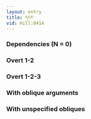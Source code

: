 ```yaml
---
layout: entry
title: དངར་
vid: Hill:0414
---
```

### Dependencies (N = 0)


### Overt 1-2


### Overt 1-2-3


### With oblique arguments


### With unspecified obliques
